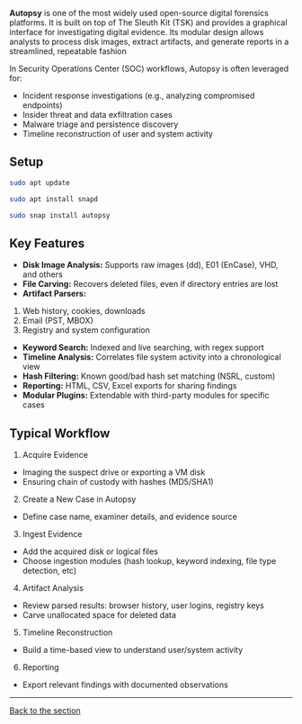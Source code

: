 **Autopsy** is one of the most widely used open-source digital forensics platforms. It is built on top of The Sleuth Kit (TSK) and provides a graphical interface for investigating digital evidence. Its modular design allows analysts to process disk images, extract artifacts, and generate reports in a streamlined, repeatable fashion

In Security Operations Center (SOC) workflows, Autopsy is often leveraged for:
- Incident response investigations (e.g., analyzing compromised endpoints)
- Insider threat and data exfiltration cases
- Malware triage and persistence discovery
- Timeline reconstruction of user and system activity

## Setup 
```bash
sudo apt update
```
```bash
sudo apt install snapd
```
```bash
sudo snap install autopsy
```

## Key Features
- **Disk Image Analysis:** Supports raw images (dd), E01 (EnCase), VHD, and others
- **File Carving:** Recovers deleted files, even if directory entries are lost
- **Artifact Parsers:**
1. Web history, cookies, downloads
2. Email (PST, MBOX)
3. Registry and system configuration
- **Keyword Search:** Indexed and live searching, with regex support
- **Timeline Analysis:** Correlates file system activity into a chronological view
- **Hash Filtering:** Known good/bad hash set matching (NSRL, custom)
- **Reporting:** HTML, CSV, Excel exports for sharing findings
- **Modular Plugins:** Extendable with third-party modules for specific cases


## Typical Workflow

1. Acquire Evidence
- Imaging the suspect drive or exporting a VM disk
- Ensuring chain of custody with hashes (MD5/SHA1)

2. Create a New Case in Autopsy
- Define case name, examiner details, and evidence source

3. Ingest Evidence
- Add the acquired disk or logical files
- Choose ingestion modules (hash lookup, keyword indexing, file type detection, etc)

4. Artifact Analysis
- Review parsed results: browser history, user logins, registry keys
- Carve unallocated space for deleted data

5. Timeline Reconstruction
- Build a time-based view to understand user/system activity

6. Reporting
- Export relevant findings with documented observations


---
[Back to the section](/courseFiles/Section_09-forensicsFundamentals/forensicsFundamentals.md)
